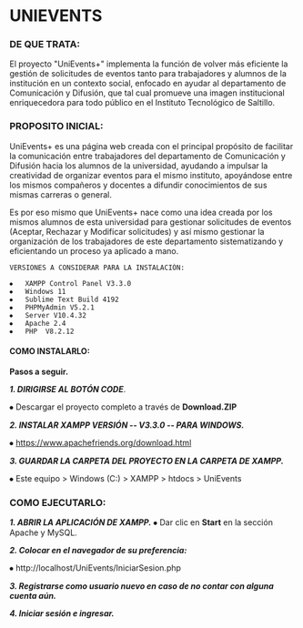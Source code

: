 # UNIEVENTS 

### DE QUE TRATA:

El proyecto "UniEvents+" implementa la función de volver más eficiente la gestión de solicitudes de eventos tanto para trabajadores y alumnos de la institución en un contexto social, enfocado en ayudar al departamento de Comunicación y Difusión, que tal cual promueve una imagen institucional enriquecedora para todo público en el Instituto Tecnológico de Saltillo.


### PROPOSITO INICIAL:

UniEvents+ es una página web creada con el principal propósito de facilitar la comunicación entre trabajadores del departamento de Comunicación y Difusión hacia los alumnos de la universidad, ayudando a impulsar la creatividad de organizar eventos para el mismo instituto, apoyándose entre los mismos compañeros y docentes a difundir conocimientos de sus mismas carreras o general.

Es por eso mismo que UniEvents+ nace como una idea creada por los mismos alumnos de esta universidad para gestionar solicitudes de eventos (Aceptar, Rechazar y Modificar solicitudes) y así mismo gestionar la organización de los trabajadores de este departamento sistematizando y eficientando un proceso ya aplicado a mano.
```
VERSIONES A CONSIDERAR PARA LA INSTALACIÓN: 

⦁	XAMPP Control Panel V3.3.0
⦁	Windows 11
⦁	Sublime Text Build 4192
⦁	PHPMyAdmin V5.2.1
⦁	Server V10.4.32
⦁	Apache 2.4
⦁	PHP  V8.2.12

```

#### COMO INSTALARLO:

**Pasos a seguir.**

***1. DIRIGIRSE AL BOTÓN CODE***.

⦁	Descargar el proyecto completo a través de **Download.ZIP**

***2. INSTALAR XAMPP VERSIÓN -- V3.3.0  -- PARA WINDOWS.***

⦁ https://www.apachefriends.org/download.html

***3. GUARDAR LA CARPETA DEL PROYECTO EN LA CARPETA DE XAMPP.***

⦁	Este equipo > Windows (C:) > XAMPP > htdocs > UniEvents

### COMO EJECUTARLO:

***1.	ABRIR LA APLICACIÓN DE XAMPP.***
⦁	Dar clic en **Start** en la sección Apache y MySQL.

***2. Colocar en el navegador de su preferencia:***

⦁ http://localhost/UniEvents/IniciarSesion.php

***3. Registrarse como usuario nuevo en caso de no contar con alguna cuenta aún.***

***4. Iniciar sesión e ingresar.***

